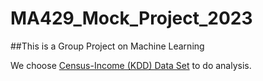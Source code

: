 # MA429_Mock_Project_2023

##This is a Group Project on Machine Learning

We choose [Census-Income (KDD) Data Set](https://archive.ics.uci.edu/ml/datasets/Census-Income+%28KDD%29) to do analysis.

